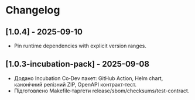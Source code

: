 # Changelog

## [1.0.4] - 2025-09-10
- Pin runtime dependencies with explicit version ranges.

## [1.0.3-incubation-pack] - 2025-09-08
- Додано Incubation Co‑Dev пакет: GitHub Action, Helm chart, канонічний релізний ZIP, OpenAPI контракт‑тест.
- Підготовлено Makefile‑таргети release/sbom/checksums/test-contract.
